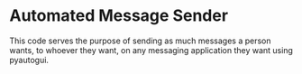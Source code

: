 # Automated Message Sender
This code serves the purpose of sending as much messages a person wants, to whoever they want, on any messaging application they want using pyautogui.  
